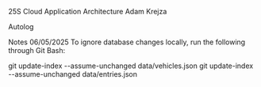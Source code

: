 25S Cloud Application Architecture
Adam Krejza

Autolog





Notes
06/05/2025
To ignore database changes locally, run the following through Git Bash:

git update-index --assume-unchanged data/vehicles.json
git update-index --assume-unchanged data/entries.json